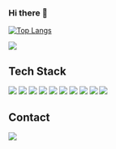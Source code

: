 ### Hi there 👋

[![Top Langs](https://github-readme-stats.vercel.app/api/top-langs/?username=sm227&langs_count=6&layout=compact)](https://github.com/anuraghazra/github-readme-stats)

![](./profile-3d-contrib/profile-green-animate.svg)


## Tech Stack
<img src="https://img.shields.io/badge/Java-007396?style=flat&logo=OpenJDK&logoColor=white"/></a>
<a target="_blank"><img src="https://img.shields.io/badge/spring-6DB33F?style=flat-square&logo=spring&logoColor=white"/></a>
<a target="_blank"><img src="https://img.shields.io/badge/springboot-6DB33F?style=flat-square&logo=springboot&logoColor=white"/></a>
<a target="_blank"><img src="https://img.shields.io/badge/react-61DAFB?style=flat-square&logo=react&logoColor=white"/></a>
<a target="_blank"><img src="https://img.shields.io/badge/python-3776AB?style=flat-square&logo=python&logoColor=white"/></a>
<a target="_blank"><img src="https://img.shields.io/badge/c-A8B9CC?style=flat-square&logo=c&logoColor=white"/></a>
<a target="_blank"><img src="https://img.shields.io/badge/mysql-4479A1B?style=flat-square&logo=mysql&logoColor=white"/></a>
<a target="_blank"><img src="https://img.shields.io/badge/html5-E34F26?style=flat-square&logo=html5&logoColor=white"/></a>
<a target="_blank"><img src="https://img.shields.io/badge/javascript-F7DF1E?style=flat-square&logo=javascript&logoColor=white"/></a>
<a target="_blank"><img src="https://img.shields.io/badge/css3-1572B6?style=flat-square&logo=css3&logoColor=white"/></a>

## Contact
<a href="https://instagram.com/h_ammsm?igshid=NGVhN2U2NjQ0Yg%3D%3D&utm_source=qr" target="_blank"><img src="https://img.shields.io/badge/Instagram-E4405F?style=flat-square&logo=Instagram&logoColor=white"/></a>


<!--
**sm227/sm227** is a ✨ _special_ ✨ repository because its `README.md` (this file) appears on your GitHub profile.

Here are some ideas to get you started:

- 🔭 I’m currently working on ...
- 🌱 I’m currently learning ...
- 👯 I’m looking to collaborate on ...
- 🤔 I’m looking for help with ...
- 💬 Ask me about ...
- 📫 How to reach me: ...
- 😄 Pronouns: ...
- ⚡ Fun fact: ...
-->
